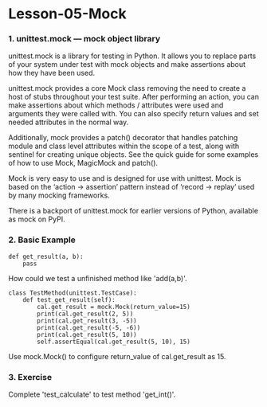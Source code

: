 # Lesson-05-Mock
### 1. unittest.mock — mock object library
unittest.mock is a library for testing in Python. It allows you to replace parts of your system under test with mock objects and make assertions about how they have been used.

unittest.mock provides a core Mock class removing the need to create a host of stubs throughout your test suite. After performing an action, you can make assertions about which methods / attributes were used and arguments they were called with. You can also specify return values and set needed attributes in the normal way.

Additionally, mock provides a patch() decorator that handles patching module and class level attributes within the scope of a test, along with sentinel for creating unique objects. See the quick guide for some examples of how to use Mock, MagicMock and patch().

Mock is very easy to use and is designed for use with unittest. Mock is based on the ‘action -> assertion’ pattern instead of ‘record -> replay’ used by many mocking frameworks.

There is a backport of unittest.mock for earlier versions of Python, available as mock on PyPI.

### 2. Basic Example
```
def get_result(a, b):
    pass
```
How could we test a unfinished method like 'add(a,b)'.
```
class TestMethod(unittest.TestCase):
    def test_get_result(self):
        cal.get_result = mock.Mock(return_value=15)
        print(cal.get_result(2, 5))
        print(cal.get_result(3, -5))
        print(cal.get_result(-5, -6))
        print(cal.get_result(5, 10))
        self.assertEqual(cal.get_result(5, 10), 15)
```
Use mock.Mock() to configure return_value of cal.get_result as 15. 

### 3. Exercise
Complete 'test_calculate' to test method 'get_int()'.